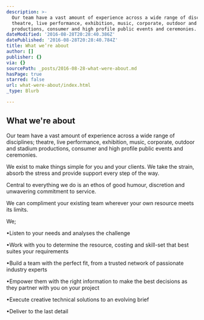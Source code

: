 ```yaml
---
description: >-
  Our team have a vast amount of experience across a wide range of disciplines;
  theatre, live performance, exhibition, music, corporate, outdoor and stadium
  productions, consumer and high profile public events and ceremonies.
dateModified: '2016-08-28T20:28:40.386Z'
datePublished: '2016-08-28T20:28:40.784Z'
title: What we’re about
author: []
publisher: {}
via: {}
sourcePath: _posts/2016-08-28-what-were-about.md
hasPage: true
starred: false
url: what-were-about/index.html
_type: Blurb

---
```

## What we're about

Our team have a vast amount of experience across a wide range of disciplines; theatre, live performance, exhibition, music, corporate, outdoor and stadium productions, consumer and high profile public events and ceremonies.

We exist to make things simple for you and your clients. We take the strain, absorb the stress and provide support every step of the way.

Central to everything we do is an ethos of good humour, discretion and unwavering commitment to service.

We can compliment your existing team wherever your own resource meets its limits.

We;

•Listen to your needs and analyses the challenge

•Work with you to determine the resource, costing and skill-set that best suites your requirements

•Build a team with the perfect fit, from a trusted network of passionate industry experts

•Empower them with the right information to make the best decisions as they partner with you on your project

•Execute creative technical solutions to an evolving brief

•Deliver to the last detail